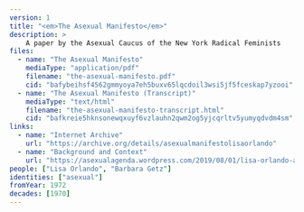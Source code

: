```yaml
---
version: 1
title: "<em>The Asexual Manifesto</em>"
description: >
    A paper by the Asexual Caucus of the New York Radical Feminists
files:
  - name: "The Asexual Manifesto"
    mediaType: "application/pdf"
    filename: "the-asexual-manifesto.pdf"
    cid: "bafybeihsf4562gmmyoya7eh5buxv65lqcdoil3wsi5jf5fceskap7yzooi"
  - name: "The Asexual Manifesto (Transcript)"
    mediaType: "text/html"
    filename: "the-asexual-manifesto-transcript.html"
    cid: "bafkreie5hknsonewqxuyf6vzlauhn2qwm2og5yjcqrltv5yumyqdvdm4sm"
links:
  - name: "Internet Archive"
    url: "https://archive.org/details/asexualmanifestolisaorlando"
  - name: "Background and Context"
    url: "https://asexualagenda.wordpress.com/2019/08/01/lisa-orlando-author-of-the-asexual-manifesto-1972/"
people: ["Lisa Orlando", "Barbara Getz"]
identities: ["asexual"]
fromYear: 1972
decades: [1970]
---
```

